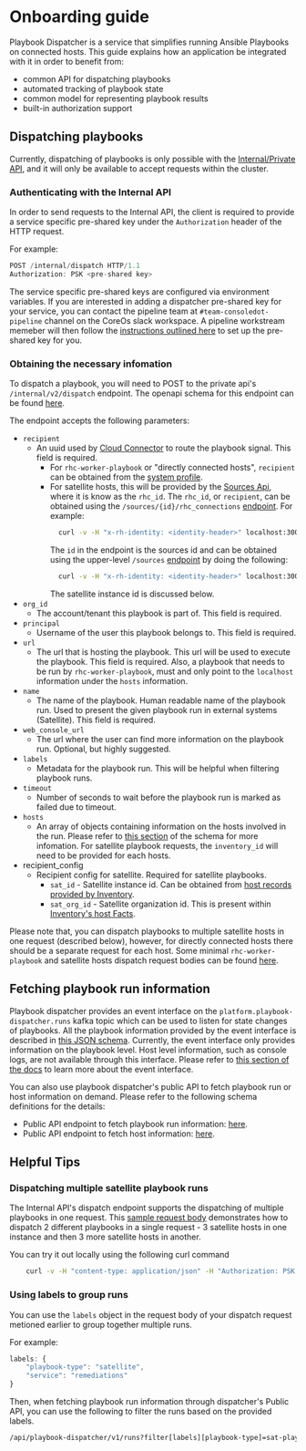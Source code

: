# Onboarding guide

Playbook Dispatcher is a service that simplifies running Ansible Playbooks on connected hosts.
This guide explains how an application be integrated with it in order to benefit from:

* common API for dispatching playbooks
* automated tracking of playbook state
* common model for representing playbook results
* built-in authorization support

## Dispatching playbooks

Currently, dispatching of playbooks is only possible with the [Internal/Private API](https://github.com/RedHatInsights/playbook-dispatcher/blob/master/schema/private.openapi.yaml), and it will only be available to accept requests within the cluster.

### Authenticating with the Internal API

In order to send requests to the Internal API, the client is required to provide a service specific pre-shared key under the `Authorization` header of the HTTP request.

For example:
```javascript
POST /internal/dispatch HTTP/1.1
Authorization: PSK <pre-shared key>
```

The service specific pre-shared keys are configured via environment variables.
If you are interested in adding a dispatcher pre-shared key for your service, you can contact the pipeline team at `#team-consoledot-pipeline` channel on the CoreOs slack workspace.
A pipeline workstream memeber will then follow the [instructions outlined here](https://gitlab.cee.redhat.com/service/app-interface/-/blob/master/docs/console.redhat.com/app-sops/playbook-dispatcher/onboarding-new-application.md) to set up the pre-shared key for you.

### Obtaining the necessary infomation

To dispatch a playbook, you will need to POST to the private api's `/internal/v2/dispatch` endpoint.
The openapi schema for this endpoint can be found [here](https://github.com/RedHatInsights/playbook-dispatcher/blob/master/schema/private.openapi.yaml#L77).

The endpoint accepts the following parameters:
* `recipient`
  * An uuid used by [Cloud Connector](https://github.com/RedHatInsights/cloud-connector) to route the playbook signal. This field is required.
    * For `rhc-worker-playbook` or "directly connected hosts", `recipient` can be obtained from the [system profile](https://github.com/RedHatInsights/inventory-schemas/blob/8000191d960da05c4ebf7960f4af8f7cf68bf616/schemas/system_profile/v1.yaml#L197).
    * For satellite hosts, this will be provided by the [Sources Api](https://github.com/RedHatInsights/sources-api-go), where it is know as the `rhc_id`.
    The `rhc_id`, or `recipient`, can be obtained using the `/sources/{id}/rhc_connections` [endpoint](https://github.com/RedHatInsights/sources-api-go/blob/9a7c9288be53f84717a6337063a481dcf533f615/public/openapi-3-v3.1.json#L1333).
    For example:
      ```sh
        curl -v -H "x-rh-identity: <identity-header>" localhost:3000/api/sources/v3.1/sources/<source-id>/rhc_connections
      ```
      The `id` in the endpoint is the sources id and can be obtained using the upper-level `/sources` [endpoint](https://github.com/RedHatInsights/sources-api-go/blob/9a7c9288be53f84717a6337063a481dcf533f615/public/openapi-3-v3.1.json#L1498) by doing the following:
        ```sh
          curl -v -H "x-rh-identity: <identity-header>" localhost:3000/api/sources/v3.1/sources?filter[source_ref]=<satellite_instance_id>
        ```
      The satellite instance id is discussed below.
* `org_id`
  * The account/tenant this playbook is part of.
    This field is required.
* `principal`
  * Username of the user this playbook belongs to.
    This field is required.
* `url`
  * The url that is hosting the playbook.
    This url will be used to execute the playbook.
    This field is required.
    Also, a playbook that needs to be run by `rhc-worker-playbook`, must and only point to the `localhost` information under the `hosts` information.
* `name`
  * The name of the playbook.
    Human readable name of the playbook run.
    Used to present the given playbook run in external systems (Satellite).
    This field is required.
* `web_console_url`
  * The url where the user can find more information on the playbook run.
    Optional, but highly suggested.
* `labels`
  * Metadata for the playbook run.
    This will be helpful when filtering playbook runs.
* `timeout`
  * Number of seconds to wait before the playbook run is marked as failed due to timeout.
* `hosts`
  * An array of objects containing information on the hosts involved in the run.
    Please refer to [this section](https://github.com/RedHatInsights/playbook-dispatcher/blob/master/schema/private.openapi.yaml#L202) of the schema for more infomation.
    For satellite playbook requests, the `inventory_id` will need to be provided for each hosts.
* recipient_config
  * Recipient config for satellite.
    Required for satellite playbooks.
    * `sat_id` - Satellite instance id.
      Can be obtained from [host records provided by Inventory](https://github.com/RedHatInsights/insights-host-inventory/blob/9d2c837ee37a6fe50b628880ac5d823319749a82/swagger/api.spec.yaml#L901).
    * `sat_org_id` - Satellite organization id.
      This is present within [Inventory's host Facts](https://github.com/RedHatInsights/insights-host-inventory/blob/4e09b9154c364d2553c259cfeef2b99772aef06d/swagger/api.spec.yaml#L848).


Please note that, you can dispatch playbooks to multiple satellite hosts in one request (described below), however, for directly connected hosts there should be a separate request for each host.
Some minimal `rhc-worker-playbook` and satellite hosts dispatch request bodies can be found [here](https://github.com/RedHatInsights/playbook-dispatcher#dispatching-of-playbooks).

## Fetching playbook run information

Playbook dispatcher provides an event interface on the `platform.playbook-dispatcher.runs` kafka topic which can be used to listen for state changes of playbooks.
All the playbook information provided by the event interface is described in [this JSON schema](https://github.com/RedHatInsights/playbook-dispatcher/blob/master/schema/run.event.yaml).
Currently, the event interface only provides information on the playbook level.
Host level information, such as console logs, are not available through this interface.
Please refer to [this section of the docs](https://github.com/RedHatInsights/playbook-dispatcher#event-interface) to learn more about the event interface.

You can also use playbook dispatcher's public API to fetch playbook run or host information on demand.
Please refer to the following schema definitions for the details:

* Public API endpoint to fetch playbook run information: [here](https://github.com/RedHatInsights/playbook-dispatcher/blob/master/schema/public.openapi.yaml#L17).
* Public API endpoint to fetch host information: [here](https://github.com/RedHatInsights/playbook-dispatcher/blob/master/schema/public.openapi.yaml#L44).

## Helpful Tips

### Dispatching multiple satellite playbook runs

The Internal API's dispatch endpoint supports the dispatching of multiple playbooks in one request.
This [sample request body](https://github.com/RedHatInsights/playbook-dispatcher/blob/master/examples/payload-multiple-run-v2.json) demonstrates how to dispatch 2 different playbooks in a single request - 3 satellite hosts in one instance and then 3 more satellite hosts in another.

You can try it out locally using the following curl command
```sh
	curl -v -H "content-type: application/json" -H "Authorization: PSK xwKhCUzgJ8" -d "@examples/payload-multiple-run-v2.json" http://localhost:8000/internal/v2/dispatch
```

### Using labels to group runs

You can use the `labels` object in the request body of your dispatch request metioned earlier to group together multiple runs.

For example:
```javascript
labels: {
    "playbook-type": "satellite",
    "service": "remediations"
}
```

Then, when fetching playbook run information through dispatcher's Public API, you can use the following to filter the runs based on the provided labels.
```sh
/api/playbook-dispatcher/v1/runs?filter[labels][playbook-type]=sat-playbook&filter[labels][service]=remediations
```
